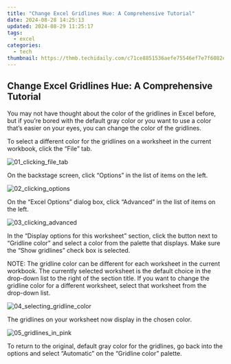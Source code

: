 ```yaml
---
title: "Change Excel Gridlines Hue: A Comprehensive Tutorial"
date: 2024-08-28 14:25:13
updated: 2024-08-29 11:25:17
tags:
  - excel
categories:
  - tech
thumbnail: https://thmb.techidaily.com/c71ce8851536aefe75546ef7e7f6082e2261917107a95dfb8fa865056cdf9989.jpg
---
```


## Change Excel Gridlines Hue: A Comprehensive Tutorial

You may not have thought about the color of the gridlines in Excel before, but if you’re bored with the default gray color or you want to use a color that’s easier on your eyes, you can change the color of the gridlines.

 To select a different color for the gridlines on a worksheet in the current workbook, click the “File” tab.

![01_clicking_file_tab](https://static1.howtogeekimages.com/wordpress/wp-content/uploads/2015/06/01_clicking_file_tab3.png) 

 On the backstage screen, click “Options” in the list of items on the left.

![02_clicking_options](https://static1.howtogeekimages.com/wordpress/wp-content/uploads/2015/06/02_clicking_options.png) 

 On the “Excel Options” dialog box, click “Advanced” in the list of items on the left.

![03_clicking_advanced](https://static1.howtogeekimages.com/wordpress/wp-content/uploads/2015/06/03_clicking_advanced.png) 

 In the “Display options for this worksheet” section, click the button next to “Gridline color” and select a color from the palette that displays. Make sure the “Show gridlines” check box is selected.

 NOTE: The gridline color can be different for each worksheet in the current workbook. The currently selected worksheet is the default choice in the drop-down list to the right of the section title. If you want to change the gridline color for a different worksheet, select that worksheet from the drop-down list.

![04_selecting_gridline_color](https://static1.howtogeekimages.com/wordpress/wp-content/uploads/2015/06/04_selecting_gridline_color.png) 

 The gridlines on your worksheet now display in the chosen color.

![05_gridlines_in_pink](https://static1.howtogeekimages.com/wordpress/wp-content/uploads/2015/06/05_gridlines_in_pink.png) 

 To return to the original, default gray color for the gridlines, go back into the options and select “Automatic” on the “Gridline color” palette.

<ins class="adsbygoogle"
     style="display:block"
     data-ad-format="autorelaxed"
     data-ad-client="ca-pub-7571918770474297"
     data-ad-slot="1223367746"></ins>



<ins class="adsbygoogle"
     style="display:block"
     data-ad-client="ca-pub-7571918770474297"
     data-ad-slot="8358498916"
     data-ad-format="auto"
     data-full-width-responsive="true"></ins>
